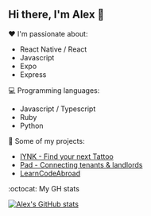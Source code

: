 ## Hi there, I'm Alex 👋

❤️ I'm passionate about:

- React Native / React
- Javascript
- Expo
- Express


💻 Programming languages:

- Javascript / Typescript
- Ruby
- Python


🚀 Some of my projects:

- [IYNK - Find your next Tattoo](http://iynk.com/)
- [Pad - Connecting tenants & landlords](https://pad.co.uk)
- [LearnCodeAbroad](https://www.learncodeabroad.com/)


:octocat: My GH stats

[![Alex's GitHub stats](https://github-readme-stats.vercel.app/api?username=alexpchin)](https://github.com/alexpchini)

